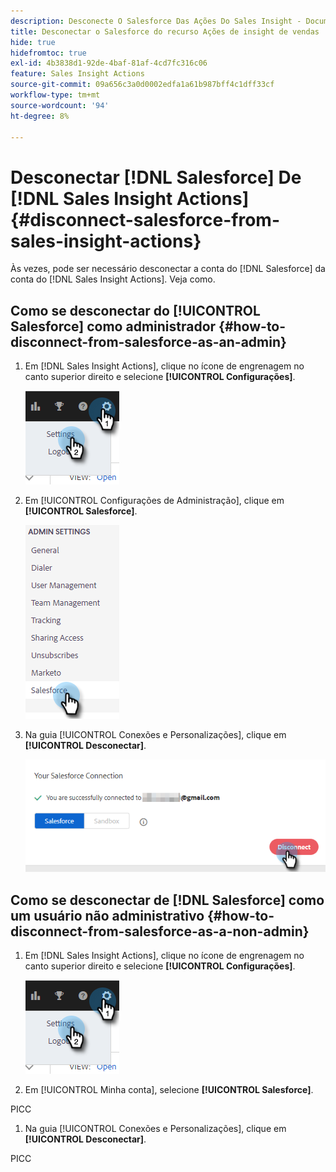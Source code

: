 ```yaml
---
description: Desconecte O Salesforce Das Ações Do Sales Insight - Documentação Do Marketo - Documentação Do Produto
title: Desconectar o Salesforce do recurso Ações de insight de vendas
hide: true
hidefromtoc: true
exl-id: 4b3838d1-92de-4baf-81af-4cd7fc316c06
feature: Sales Insight Actions
source-git-commit: 09a656c3a0d0002edfa1a61b987bff4c1dff33cf
workflow-type: tm+mt
source-wordcount: '94'
ht-degree: 8%

---
```


# Desconectar [!DNL Salesforce] De [!DNL Sales Insight Actions] {#disconnect-salesforce-from-sales-insight-actions}

Às vezes, pode ser necessário desconectar a conta do [!DNL Salesforce] da conta do [!DNL Sales Insight Actions]. Veja como.

## Como se desconectar do [!UICONTROL Salesforce] como administrador {#how-to-disconnect-from-salesforce-as-an-admin}

1. Em [!DNL Sales Insight Actions], clique no ícone de engrenagem no canto superior direito e selecione **[!UICONTROL Configurações]**.

   ![](assets/disconnect-salesforce-from-sales-insight-actions-1.png)

1. Em [!UICONTROL Configurações de Administração], clique em **[!UICONTROL Salesforce]**.

   ![](assets/disconnect-salesforce-from-sales-insight-actions-2.png)

1. Na guia [!UICONTROL Conexões e Personalizações], clique em **[!UICONTROL Desconectar]**.

   ![](assets/disconnect-salesforce-from-sales-insight-actions-3.png)

## Como se desconectar de [!DNL Salesforce] como um usuário não administrativo {#how-to-disconnect-from-salesforce-as-a-non-admin}

1. Em [!DNL Sales Insight Actions], clique no ícone de engrenagem no canto superior direito e selecione **[!UICONTROL Configurações]**.

   ![](assets/disconnect-salesforce-from-sales-insight-actions-4.png)

1. Em [!UICONTROL Minha conta], selecione **[!UICONTROL Salesforce]**.

PICC

1. Na guia [!UICONTROL Conexões e Personalizações], clique em **[!UICONTROL Desconectar]**.

PICC
